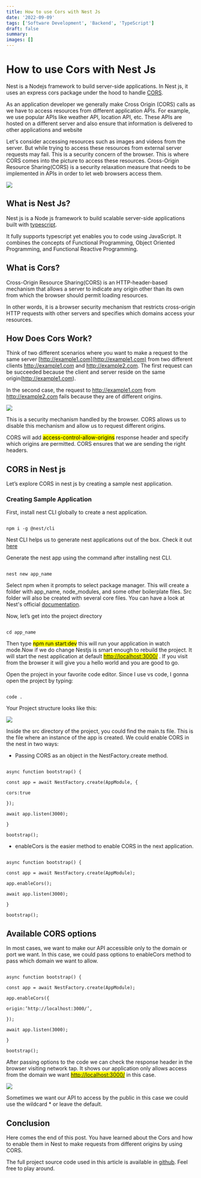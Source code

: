 ```yaml
---
title: How to use Cors with Nest Js
date: '2022-09-09'
tags: ['Software Development', 'Backend', 'TypeScript']
draft: false
summary:
images: []
---
```


# How to use Cors with Nest Js

Nest is a Nodejs framework to build server-side applications. In Nest js, it uses an express cors package under the hood to handle [CORS](https://developer.mozilla.org/en-US/docs/Web/HTTP/CORS).

As an application developer we generally make Cross Origin (CORS) calls as we have to access resources from different application APIs. For example, we use popular APIs like weather API, location API, etc. These APIs are hosted on a different server and also ensure that information is delivered to other applications and website

Let's consider accessing resources such as images and videos from the server. But while trying to access these resources from external server requests may fail. This is a security concern of the browser. This is where CORS comes into the picture to access these resources. Cross-Origin Resource Sharing(CORS) is a security relaxation measure that needs to be implemented in APIs in order to let web browsers access them.

![](https://lh5.googleusercontent.com/JTiV4WNcG_mcpaBLJMB7pU5yLV08vOFs4HQ3aA_cE83XmVywvuSH0hCVldkak9n3IKNauZUFCHZdcVqXl9dnGc9D4bQVCO8silopUlITvpVMhJeeX2QRlwO8Ptc-Ao93Mk3abwfoU6HyaM_w17plMkwZgiUVEp_YVTsjeMAjii80XPEmPejuJeAiSg)

## What is Nest Js?

Nest js is a Node js framework to build scalable server-side applications built with [typescript](https://www.typescriptlang.org/).

It fully supports typescript yet enables you to code using JavaScript. It combines the concepts of Functional Programming, Object Oriented Programming, and Functional Reactive Programming.

## What is Cors?

Cross-Origin Resource Sharing(CORS) is an HTTP-header-based mechanism that allows a server to indicate any origin other than its own from which the browser should permit loading resources.

In other words, it is a browser security mechanism that restricts cross-origin HTTP requests with other servers and specifies which domains access your resources.

## How Does Cors Work?

Think of two different scenarios where you want to make a request to the same server [http://example1.com](http://example1.com) from two different clients http://example1.com and http://example2.com. The first request can be succeeded because the client and server reside on the same origin(http://example1.com).

In the second case, the request to http://example1.com from http://example2.com fails because they are of different origins.

![](https://lh6.googleusercontent.com/nbqbNB1JbNj64Ma2UALOK-mVCkOPC8s6J6hWD2zLm-WTiVGANKDznmzuj1sS2rpgNj5Ptc3Oe3chcOBLPw__smSuayJkyWYmzZyI_ZBgubMplraFhxraQ56NQs6eZZCT7BfC_DKKlkwLM71C0Iyu7MgRMS08gDrJTACzGjuKcOyBVUkZmD7zsYKmRA)

This is a security mechanism handled by the browser. CORS allows us to disable this mechanism and allow us to request different origins.

CORS will add <mark>access-control-allow-origins</mark> response header and specify which origins are permitted. CORS ensures that we are sending the right headers.

## CORS in Nest js

Let’s explore CORS in nest js by creating a sample nest application.

### Creating Sample Application

First, install nest CLI globally to create a nest application.

```

npm i -g @nest/cli

```

Nest CLI helps us to generate nest applications out of the box. Check it out [here](https://docs.nestjs.com/cli/overview)

Generate the nest app using the command after installing nest CLI.

```

nest new app_name

```

Select npm when it prompts to select package manager. This will create a folder with app_name, node_modules, and some other boilerplate files. Src folder will also be created with several core files. You can have a look at Nest's official [documentation](https://docs.nestjs.com/first-steps).

Now, let’s get into the project directory

```

cd app_name

```

Then type <mark>npm run start:dev</mark> this will run your application in watch mode.Now if we do change Nestjs is smart enough to rebuild the project. It will start the nest application at default <mark>[http://localhost:3000/](http://localhost:3000/)</mark> . If you visit from the browser it will give you a hello world and you are good to go.

Open the project in your favorite code editor. Since I use vs code, I gonna open the project by typing:

```

code .

```

Your Project structure looks like this:

![](https://lh6.googleusercontent.com/mJakIGYlmfNMqHmx-bnKhzU8q7X9WBmPyLnPyioIlGcXudcj9LV6ELJuvxqeQDQsS5VuCEHV3jNRjfApjTj-2k-_jT00kcAMszV5OBSXHMQZ_y46JtSQRj-pZrd_UNW2SKT1aWM_fQz4eQ2CN8KTvsqqfQYEICG87Lb3ZYAxpr4I06Q8Mozfr81IBA)

Inside the src directory of the project, you could find the main.ts file. This is the file where an instance of the app is created. We could enable CORS in the nest in two ways:

- Passing CORS as an object in the NestFactory.create method.

```

async function bootstrap() {

const app = await NestFactory.create(AppModule, {

cors:true

});

await app.listen(3000);

}

bootstrap();

```

- enableCors is the easier method to enable CORS in the next application.

```

async function bootstrap() {

const app = await NestFactory.create(AppModule);

app.enableCors();

await app.listen(3000);

}

bootstrap();

```

## Available CORS options

In most cases, we want to make our API accessible only to the domain or port we want. In this case, we could pass options to enableCors method to pass which domain we want to allow.

```

async function bootstrap() {

const app = await NestFactory.create(AppModule);

app.enableCors({

origin:’http://localhost:3000/’,

});

await app.listen(3000);

}

bootstrap();

```

After passing options to the code we can check the response header in the browser visiting network tap. It shows our application only allows access from the domain we want <mark>[http://localhost:3000/](http://localhost:3000/)</mark> in this case.

![](https://lh3.googleusercontent.com/tVcgywt8yurZxbN86xq8oTxNxlJmeYn-1rS4d_jCliQVuVXrd_AHtjySHT9kgYls9NST5uyNp40zY1Z-uTUczKFsJMZeGX0kNPWfoB4x7fE83mdUntU0M8VFwilGNCBQiVMzSuuliiDy7j-Smv-n1WhfDik9ss1NWY9jRylUY5yKR0qB4UgAUKeBaA)

Sometimes we want our API to access by the public in this case we could use the wildcard \* or leave the default.

## Conclusion

Here comes the end of this post. You have learned about the Cors and how to enable them in Nest to make requests from different origins by using CORS.

The full project source code used in this article is available in [github](<“[https://github.com/bipinparajuli/nest-cors](https://github.com/bipinparajuli/nest-cors)”>). Feel free to play around.
